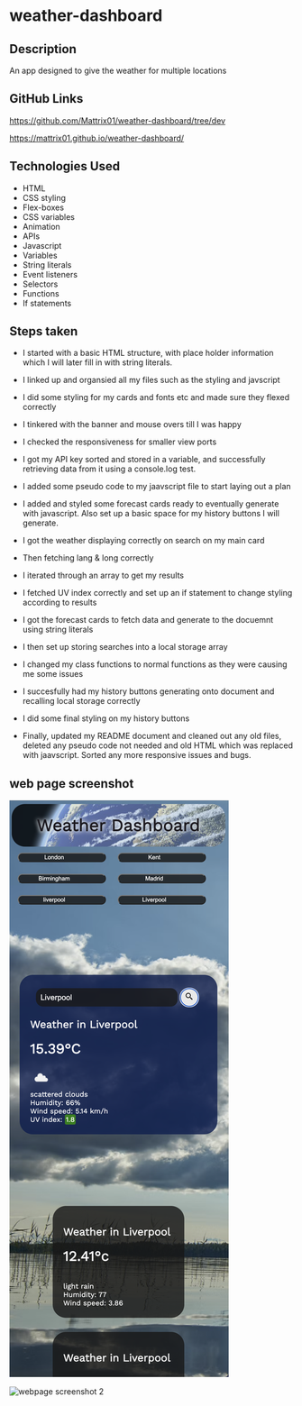 # weather-dashboard

## Description

An app designed to give the weather for multiple locations

## GitHub Links

https://github.com/Mattrix01/weather-dashboard/tree/dev

https://mattrix01.github.io/weather-dashboard/

## Technologies Used

- HTML
- CSS styling
- Flex-boxes
- CSS variables
- Animation
- APIs
- Javascript
- Variables
- String literals
- Event listeners
- Selectors
- Functions
- If statements

## Steps taken

- I started with a basic HTML structure, with place holder information which I will later fill in with string literals.

- I linked up and organsied all my files such as the styling and javscript

- I did some styling for my cards and fonts etc and made sure they flexed correctly

- I tinkered with the banner and mouse overs till I was happy

- I checked the responsiveness for smaller view ports

- I got my API key sorted and stored in a variable, and successfully retrieving data from it using a console.log test.

- I added some pseudo code to my jaavscript file to start laying out a plan

- I added and styled some forecast cards ready to eventually generate with javascript. Also set up a basic space for my history buttons I will generate.

- I got the weather displaying correctly on search on my main card

- Then fetching lang & long correctly

- I iterated through an array to get my results

- I fetched UV index correctly and set up an if statement to change styling according to results

- I got the forecast cards to fetch data and generate to the docuemnt using string literals

- I then set up storing searches into a local storage array

- I changed my class functions to normal functions as they were causing me some issues

- I succesfully had my history buttons generating onto document and recalling local storage correctly

- I did some final styling on my history buttons

- Finally, updated my README document and cleaned out any old files, deleted any pseudo code not needed and old HTML which was replaced with jaavscript. Sorted any more responsive issues and bugs.

## web page screenshot

![webpage screenshot 1](assets/images/mobile-screenshot.png)

![webpage screenshot 2](assets/images/wide-screenshot.png)
